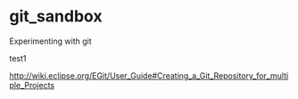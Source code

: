 # git_sandbox
Experimenting with git

test1

http://wiki.eclipse.org/EGit/User_Guide#Creating_a_Git_Repository_for_multiple_Projects